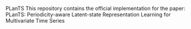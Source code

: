 PLanTS
This repository contains the official implementation for the paper: PLanTS: Periodicity-aware Latent-state Representation Learning for Multivariate Time Series
